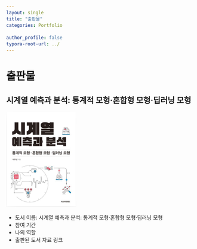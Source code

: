 ```yaml
---
layout: single
title: "출판물"
categories: Portfolio

author_profile: false
typora-root-url: ../
---
```

# 출판물

## 시계열 예측과 분석: 통계적 모형·혼합형 모형·딥러닝 모형

<img src="/images/2024-05-08-Publication/SCR-20240512-cbsl.png" alt="SCR-20240512-cbsl" style="zoom:25%;" />

- 도서 이름: 시계열 예측과 분석: 통계적 모형·혼합형 모형·딥러닝 모형
- 참여 기간
- 나의 역할
- 출판된 도서 자료 링크

